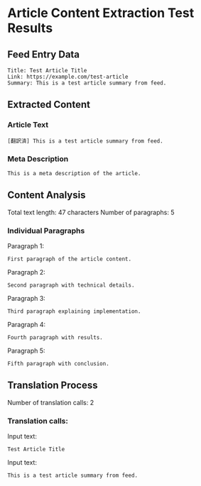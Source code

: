 # Article Content Extraction Test Results

## Feed Entry Data
```
Title: Test Article Title
Link: https://example.com/test-article
Summary: This is a test article summary from feed.
```

## Extracted Content

### Article Text
```
[翻訳済] This is a test article summary from feed.
```

### Meta Description
```
This is a meta description of the article.
```

## Content Analysis

Total text length: 47 characters
Number of paragraphs: 5

### Individual Paragraphs

Paragraph 1:
```
First paragraph of the article content.
```

Paragraph 2:
```
Second paragraph with technical details.
```

Paragraph 3:
```
Third paragraph explaining implementation.
```

Paragraph 4:
```
Fourth paragraph with results.
```

Paragraph 5:
```
Fifth paragraph with conclusion.
```

## Translation Process

Number of translation calls: 2

### Translation calls:

Input text:
```
Test Article Title
```

Input text:
```
This is a test article summary from feed.
```
